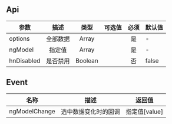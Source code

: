 ## Api

| 参数       |   描述   |  类型   | 可选值 | 必须 | 默认值 |
| ---------- | :------: | :-----: | :----: | :--: | ------ |
| options    | 全部数据 |  Array  |        |  是  | -      |
| ngModel    |  指定值  |  Array  |        |  是  | -      |
| hnDisabled | 是否禁用 | Boolean |        |  否  | false  |

## Event

| 名称          |         描述         | 返回值        |
| ------------- | :------------------: | ------------- |
| ngModelChange | 选中数据变化时的回调 | 指定值[value] |
